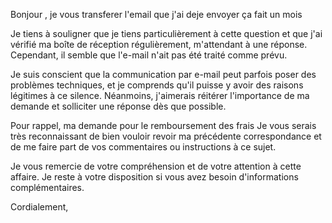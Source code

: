 Bonjour , je vous transferer l'email que j'ai deje envoyer ça fait un mois

Je tiens à souligner que je tiens particulièrement à cette question et que j'ai vérifié ma boîte de réception régulièrement, m'attendant à une réponse. Cependant, il semble que l'e-mail n'ait pas été traité comme prévu.

Je suis conscient que la communication par e-mail peut parfois poser des problèmes techniques, et je comprends qu'il puisse y avoir des raisons légitimes à ce silence. Néanmoins, j'aimerais réitérer l'importance de ma demande et solliciter une réponse dès que possible.

Pour rappel, ma demande pour le remboursement des frais
Je vous serais très reconnaissant de bien vouloir revoir ma précédente correspondance et de me faire part de vos commentaires ou instructions à ce sujet. 

Je vous remercie de votre compréhension et de votre attention à cette affaire. Je reste à votre disposition si vous avez besoin d'informations complémentaires.

Cordialement,